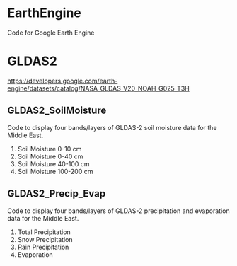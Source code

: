 # EarthEngine
Code for Google Earth Engine

# GLDAS2
https://developers.google.com/earth-engine/datasets/catalog/NASA_GLDAS_V20_NOAH_G025_T3H

GLDAS2_SoilMoisture
-------------------
Code to display four bands/layers of GLDAS-2 soil moisture data for the Middle East.
1. Soil Moisture 0-10 cm
2. Soil Moisture 0-40 cm
3. Soil Moisture 40-100 cm
4. Soil Moisture 100-200 cm


GLDAS2_Precip_Evap
-------------------
Code to display four bands/layers of GLDAS-2 precipitation and evaporation data for the Middle East.
1. Total Precipitation
2. Snow Precipitation
3. Rain Precipitation
4. Evaporation

